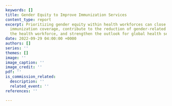 ```yaml
---
keywords: []
title: Gender Equity to Improve Immunization Services
content_type: report
excerpt: Prioritizing gender equity within health workforces can close gaps in global
  immunization coverage, contribute to the reduction of gender-related barriers in
  the health workforce, and strengthen the outlook for global health security.
date: 2022-09-29 04:00:00 +0000
authors: []
series: ''
themes: []
image: ''
image_caption: ''
image_credit: ''
pdf: ''
is_commission_related:
  description: ''
  related_event: ''
references: ''

---
```

